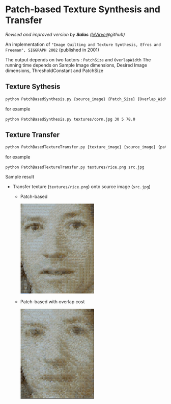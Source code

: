 # Patch-based Texture Synthesis and Transfer

*Revised and improved version by **Salas** ([leVirve](https://github.com/leVirve)@github)*

An implementation of `"Image Quilting and Texture Synthesis, Efros and Freeman", SIGGRAPH 2002`
(published in 2001)

The output depends on two factors : `PatchSize` and `OverlapWidth`
The running time depends on Sample Image dimensions, Desired Image dimensions, ThresholdConstant and PatchSize

## Texture Sythesis

```bash
python PatchBasedSynthesis.py {source_image} {Patch_Size} {Overlap_Width} {Initial_Threshold_error}
```

for example

`python PatchBasedSynthesis.py textures/corn.jpg 30 5 78.0`

## Texture Transfer

```bash
python PatchBasedTextureTransfer.py {texture_image} {source_image} {patch_size} {overlap_width} {init_threshold_scale}
```
for example

`python PatchBasedTextureTransfer.py textures/rice.png src.jpg`

Sample result
- Transfer texture (`textures/rice.png`) onto source image (`src.jpg`)

    - Patch-based

        ![](results/output.png)
    - Patch-based with overlap cost

        ![](results/output_with_overlap.png)
